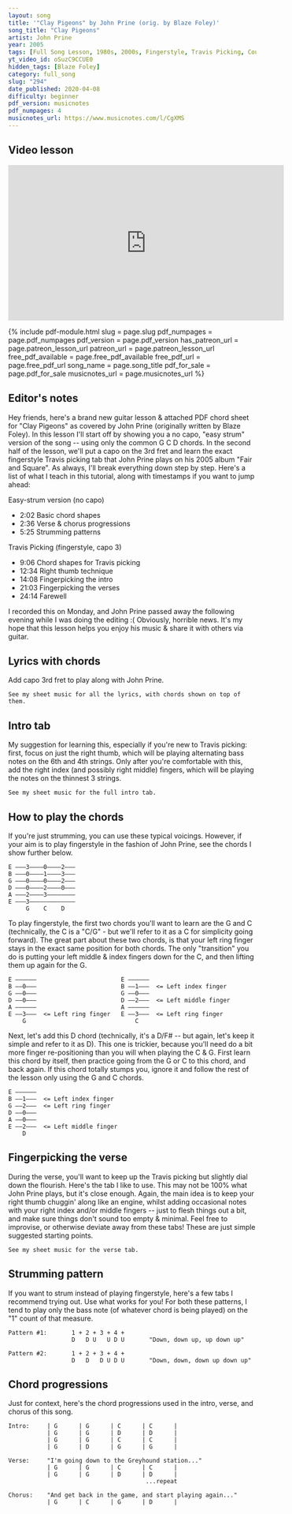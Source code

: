 ```yaml
---
layout: song
title: '"Clay Pigeons" by John Prine (orig. by Blaze Foley)'
song_title: "Clay Pigeons"
artist: John Prine
year: 2005
tags: [Full Song Lesson, 1980s, 2000s, Fingerstyle, Travis Picking, Country, Key of G]
yt_video_id: oSuzC9CCUE0
hidden_tags: [Blaze Foley]
category: full_song
slug: "294"
date_published: 2020-04-08
difficulty: beginner
pdf_version: musicnotes
pdf_numpages: 4
musicnotes_url: https://www.musicnotes.com/l/CgXMS
---
```






## Video lesson

<!-- Coming soon... -->

<iframe width="560" height="315" src="https://www.youtube.com/embed/oSuzC9CCUE0" frameborder="0" allow="accelerometer; autoplay; encrypted-media; gyroscope; picture-in-picture" allowfullscreen></iframe>

{% include pdf-module.html slug = page.slug pdf_numpages = page.pdf_numpages pdf_version = page.pdf_version has_patreon_url = page.patreon_lesson_url patreon_url = page.patreon_lesson_url free_pdf_available = page.free_pdf_available free_pdf_url = page.free_pdf_url song_name = page.song_title pdf_for_sale = page.pdf_for_sale musicnotes_url = page.musicnotes_url %}

## Editor's notes

Hey friends, here's a brand new guitar lesson & attached PDF chord sheet for "Clay Pigeons" as covered by John Prine (originally written by Blaze Foley). In this lesson I'll start off by showing you a no capo, "easy strum" version of the song -- using only the common G C D chords. In the second half of the lesson, we'll put a capo on the 3rd fret and learn the exact fingerstyle Travis picking tab that John Prine plays on his 2005 album "Fair and Square". As always, I'll break everything down step by step. Here's a list of what I teach in this tutorial, along with timestamps if you want to jump ahead:

Easy-strum version (no capo)

- 2:02 Basic chord shapes
- 2:36 Verse & chorus progressions
- 5:25 Strumming patterns

Travis Picking (fingerstyle, capo 3)

- 9:06 Chord shapes for Travis picking
- 12:34 Right thumb technique
- 14:08 Fingerpicking the intro
- 21:03 Fingerpicking the verses
- 24:14 Farewell

I recorded this on Monday, and John Prine passed away the following evening while I was doing the editing :( Obviously, horrible news. It's my hope that this lesson helps you enjoy his music & share it with others via guitar.

## Lyrics with chords

Add capo 3rd fret to play along with John Prine.

    See my sheet music for all the lyrics, with chords shown on top of them.

<!-- INTRO
    | G      | G      | C      | C      |
    | G      | G      | D      | D      |
    | G      | G      | C      | C      |
    | G      | D      | G      | G      |

VERSE
              G                                          C
    I'm goin' down to the Greyhound station, gonna buy a ticket to ride
              G                                              D
    I'm gonna find that lady with two or three kids, and sit down by her side

    G                                                 C
    Ride 'til the sun comes up and down around, about two or three times
            G                                     D
    Smokin' cigarettes in the last seat... sing a song for the people I meet

             G                                C
    And get along with it all... go where the people say "Y'all"
           G                                D
    Sing a song with a friend... change the shape that I'm in

CHORUS
                G                           C               G    D
        And get back in the game, and start playin' again

    [G] I'd like to stay, but I might have to go to start [C] over again
    I might go [G] back down to Texas, or go to somewhere that [D] I've never been
    And get [G] up in the mornin' and go out at night, and I won't [C] have to go home
    Get used to [G] being alone... change the [D] words to this song

        [G] And start singin' again  [C]   [G]   [D]

    [instrumental verse]

    I'm tired of [G] running 'round looking for answers to questions that I [C] already know
    I could [G] build me a castle of memories, just to have [D] somewhere to go
    Count the [G] days and the nights that it takes to get back in the [C] saddle again
    Feed the [G] pigeons some clay... turn the [D] night into day

        And start [G] talking again, when I [C] know what to say  [G]   [D]

    I'm going [G] down to the Greyhound station, gonna buy a [C] ticket to ride
    I'm gonna [G] find that lady with two or three kids, and sit [D] down by her side
    [G] Ride 'til the sun comes up and down, around about [C] two or three times
    Smoking [G] cigarettes in the last seat, sing my [D] song for the people I meet

    And get [G] along with it all... where the [C] people say "Y'all"
    Feed the [G] pigeons some clay... turn the [D] night into day

        And start [G] talking again, when I [C] know what to say  [G]  [D]

    [instrumental verse] -->

## Intro tab

My suggestion for learning this, especially if you're new to Travis picking: first, focus on just the right thumb, which will be playing alternating bass notes on the 6th and 4th strings. Only after you're comfortable with this, add the right index (and possibly right middle) fingers, which will be playing the notes on the thinnest 3 strings.

    See my sheet music for the full intro tab.

<!-- Part 1 of 2:

    E ||––––––––––––––––––––––––––––––––––|––––––––––––––––––––––––––––––––––|–
    B ||––––––––0–––––––––0h1–––0–––––––––|––––––––1–––––––––1h3–––1–––––––––|–
    G ||––0–––––––––––––––––––––––––––––––|––0–––––––––––––––––––––––––––––––|–
    D ||––––––0–––––––0–––––––0–––––––0–––|––––––2–––––––2–––––––2–––––––2–––|–
    A ||––––––––––––––––––––––––––––––––––|––––––––––––––––––––––––––––––––––|–
    E ||––3–––––––3–––––––3–––––––3–––––––|––3–––––––3–––––––3–––––––3–––––––|–
          G                                  C                               
          1 + 2 + 3 + 4 + 1 + 2 + 3 + 4 +    1 + 2 + 3 + 4 + 1 + 2 + 3 + 4 +

    E –|––––––––––––––––––––––––––––––––––|––––––––––––––––––––––––––––––––––|–
    B –|––––––––0–––––––––0h1–––0–––––––––|––––––––––––––––––0h1–––0–––––––––|–
    G –|––0–––––––––––––––––––––––––––––––|––––––––2–––––––––––––––––––2–––––|–
    D –|––––––0–––––––0–––––––0–––––––0–––|––––––0–––––––0–––––––0–––––––0–––|–
    A –|––––––––––––––––––––––––––––––––––|––––––––––––––––––––––––––––––––––|–
    E –|––3–––––––3–––––––3–––––––3–––––––|––2–––––––2–––––––2–––––––2–––––––|–
          G                                  D                               
          1 + 2 + 3 + 4 + 1 + 2 + 3 + 4 +    1 + 2 + 3 + 4 + 1 + 2 + 3 + 4 +

Part 2 of 2:

    E –|––––––––––––––––––––––––––––––––––|––––––––––––––––––––––––––––––––––|–
    B –|––––––––0–––––––––0h1–––0–––––––––|––––––––1–––––––––1h3–––1–––––––––|–
    G –|––0–––––––––––––––––––––––––––––––|––0–––––––––––––––––––––––––––––––|–
    D –|––––––0–––––––0–––––––0–––––––0–––|––––––2–––––––2–––––––2–––––––2–––|–
    A –|––––––––––––––––––––––––––––––––––|––––––––––––––––––––––––––––––––––|–
    E –|––3–––––––3–––––––3–––––––3–––––––|––3–––––––3–––––––3–––––––3–––––––|–
          G                                  C                               
          1 + 2 + 3 + 4 + 1 + 2 + 3 + 4 +    1 + 2 + 3 + 4 + 1 + 2 + 3 + 4 +

    E –|––––––––––––––––––––––––––––––––––|––––––––––––––––––3–––––––––––––––||
    B –|––––––––0––––––––––––––0h1––––––––|––––––––0–––3–––––0–––––––––––––––||
    G –|––0–––––––––––––––2–––––––––0–––––|––0–––––––––––––––––––––––––––––––||
    D –|––––––0–––––––0–––––––0–––––––0–––|––––––0–––––––0–––––––0–––––––0–––||
    A –|––––––––––––––––––––––––––––––––––|––––––––––––––––––––––––––––––––––||
    E –|––3–––––––3–––––––2–––––––2–––––––|––3–––––––3–––––––3–––––––3–––––––||
          G               D                  G                               
          1 + 2 + 3 + 4 + 1 + 2 + 3 + 4 +    1 + 2 + 3 + 4 + 1 + 2 + 3 + 4 + -->

<!-- Here's the right thumb notes for each chord, to help you visualize what your right thumb has to have absolute mastery over. I think of this as an "engine" that must keep chugging along at all times. Only after you're fully competent at playing this (through the progression, with the chord changes, etc) -- should you add the additional notes on the thinnest 3 strings.

    E –––––––––––   E –––––––––––   E –––––––––––   
    B –––––––––––   B –––––––––––   B –––––––––––   
    G –––––––––––   G –––––––––––   G –––––––––––   
    D ––––0–––0––   D ––––2–––2––   D ––––0–––0––  <== right thumb
    A –––––––––––   A –––––––––––   A –––––––––––   
    E ––3–––3––––   E ––3–––3––––   E ––2–––2––––  <== right thumb
        G               C               D -->

## How to play the chords

If you're just strumming, you can use these typical voicings. However, if your aim is to play fingerstyle in the fashion of John Prine, see the chords I show further below.

    E –––3––––0––––2–––
    B –––0––––1––––3–––
    G –––0––––0––––2–––
    D –––0––––2––––0–––
    A –––2––––3––––––––
    E –––3–––––––––––––
         G    C    D

To play fingerstyle, the first two chords you'll want to learn are the G and C (technically, the C is a "C/G" - but we'll refer to it as a C for simplicity going forward). The great part about these two chords, is that your left ring finger stays in the exact same position for both chords. The only "transition" you do is putting your left middle & index fingers down for the C, and then lifting them up again for the G.

    E ––––––                        E ––––––    
    B ––0–––                        B ––1–––  <= Left index finger
    G ––0–––                        G ––0–––    
    D ––0–––                        D ––2–––  <= Left middle finger
    A ––––––                        A ––––––    
    E ––3–––  <= Left ring finger   E ––3–––  <= Left ring finger
        G                               C     

Next, let's add this D chord (technically, it's a D/F# -- but again, let's keep it simple and refer to it as D). This one is trickier, because you'll need do a bit more finger re-positioning than you will when playing the C & G. First learn this chord by itself, then practice going from the G or C to this chord, and back again. If this chord totally stumps you, ignore it and follow the rest of the lesson only using the G and C chords.

    E ––––––
    B ––1–––  <= Left index finger
    G ––2–––  <= Left ring finger
    D ––0–––
    A ––0–––
    E ––2–––  <= Left middle finger
        D

## Fingerpicking the verse

During the verse, you'll want to keep up the Travis picking but slightly dial down the flourish. Here's the tab I like to use. This may not be 100% what John Prine plays, but it's close enough. Again, the main idea is to keep your right thumb chuggin' along like an engine, whilst adding occasional notes with your right index and/or middle fingers -- just to flesh things out a bit, and make sure things don't sound too empty & minimal. Feel free to improvise, or otherwise deviate away from these tabs! These are just simple suggested starting points.

    See my sheet music for the verse tab.

<!-- E ––––––     ––––––––––––––––––––––––––––––––––
B ––0–––     ––––––––0–––––––––––––––0–––––––––  <= right middle finger
G ––0–––     ––0–––––––––––––––0–––––––––––––––  <= right index finger
D ––0–––     ––––––0–––––––0–––––––0–––––––0–––  <= right thumb    
A ––––––     ––––––––––––––––––––––––––––––––––                       
E ––3–––     ––3–––––––3–––––––3–––––––3–––––––  <= right thumb    
    G          1 + 2 + 3 + 4 + 1 + 2 + 3 + 4 +

E ––––––     ––––––––––––––––––––––––––––––––––
B ––1–––     ––––––––1–––––––––––––––1–––––––––  <= right middle finger
G ––0–––     ––0–––––––––––––––0–––––––––––––––  <= right index finger
D ––2–––     ––––––2–––––––2–––––––2–––––––2–––  <= right thumb    
A ––––––     ––––––––––––––––––––––––––––––––––                     
E ––3–––     ––3–––––––3–––––––3–––––––3–––––––  <= right thumb    
    C          1 + 2 + 3 + 4 + 1 + 2 + 3 + 4 +

E ––––––     ––––––––––––––––––––––––––––––––––
B ––1–––     ––––––––––––––––––––––––––––––––––
G ––2–––     ––2–––––2–––2–––––2–––––2–––2–––––  <= right index finger
D ––0–––     ––––––0–––––––0–––––––0–––––––0–––  <= right thumb    
A ––0–––     ––––––––––––––––––––––––––––––––––                     
E ––2–––     ––2–––––––2–––––––2–––––––2–––––––  <= right thumb    
    D          1 + 2 + 3 + 4 + 1 + 2 + 3 + 4 + -->

## Strumming pattern

If you want to strum instead of playing fingerstyle, here's a few tabs I recommend trying out. Use what works for you! For both these patterns, I tend to play only the bass note (of whatever chord is being played) on the "1" count of that measure.

    Pattern #1:       1 + 2 + 3 + 4 +
                      D   D U   U D U       "Down, down up, up down up"

    Pattern #2:       1 + 2 + 3 + 4 +
                      D   D   D U D U       "Down, down, down up down up"

## Chord progressions

Just for context, here's the chord progressions used in the intro, verse, and chorus of this song.

    Intro:     | G      | G      | C      | C      |
               | G      | G      | D      | D      |
               | G      | G      | C      | C      |
               | G      | D      | G      | G      |

    Verse:     "I'm going down to the Greyhound station..."
               | G      | G      | C      | C      |
               | G      | G      | D      | D      |
                                           ...repeat

    Chorus:    "And get back in the game, and start playing again..."
               | G      | C      | G      | D      |
